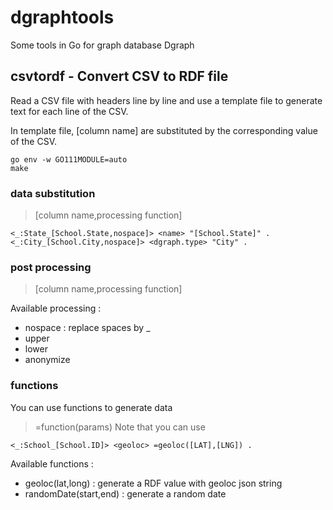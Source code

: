 # dgraphtools
Some tools in Go for graph database Dgraph

## csvtordf - Convert CSV to RDF file
Read a CSV file with headers line by line and use a template file to generate text for each line of the CSV.

In template file, [column name] are substituted by the corresponding value of the CSV. 

```
go env -w GO111MODULE=auto
make
```

### data substitution
> [column name,processing function]
```
<_:State_[School.State,nospace]> <name> "[School.State]" .
<_:City_[School.City,nospace]> <dgraph.type> "City" .
```

### post processing
> [column name,processing function]

Available processing :
- nospace : replace spaces by _
- upper
- lower 
- anonymize
### functions
You can use functions to generate data 
> =function(params)
Note that you can use
```
<_:School_[School.ID]> <geoloc> =geoloc([LAT],[LNG]) .
```
Available functions :
- geoloc(lat,long) : generate a RDF value with geoloc json string
- randomDate(start,end) : generate a random date
